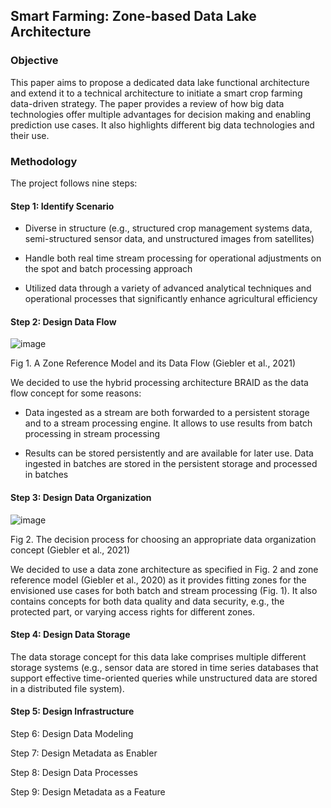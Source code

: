 ## Smart Farming: Zone-based Data Lake Architecture
### Objective
This paper aims to propose a dedicated data lake functional architecture and extend it to a technical
architecture to initiate a smart crop farming data-driven strategy. The paper provides a review of how big data technologies
offer multiple advantages for decision making and enabling prediction use cases. It also highlights
different big data technologies and their use.
### Methodology
The project follows nine steps:
#### Step 1: Identify Scenario

- Diverse in structure (e.g., structured crop management systems data, semi-structured sensor data, and unstructured images from satellites)

- Handle both real time stream processing for operational adjustments on the spot and batch processing approach

- Utilized data through a variety of advanced analytical techniques and operational processes that significantly enhance agricultural efficiency
#### Step 2: Design Data Flow 

![image](https://github.com/toanpm03/Smart-Farming-Zone-Based-Data-Lake-Architecture/assets/131639954/d0a1a717-fd79-4279-9e82-b6fbd3e5e34c)

Fig 1. A Zone Reference Model and its Data Flow (Giebler et al., 2021)

We decided to use the hybrid processing architecture BRAID as the data flow concept for some reasons:

- Data ingested as a stream are both forwarded to a persistent storage and to a stream processing engine. It allows to use results from batch processing in stream processing

- Results can be stored persistently and are available for later use. Data ingested in batches are stored in the persistent storage and processed in batches
#### Step 3: Design Data Organization

![image](https://github.com/toanpm03/Smart-Farming-Zone-Based-Data-Lake-Architecture/assets/131639954/af8fea29-e42e-4094-ad36-aa5bbc1b953e)

Fig 2. The decision process for choosing an appropriate data organization concept (Giebler et al., 2021)

We decided to use a data zone architecture as specified in Fig. 2  and zone reference model (Giebler et al., 2020) as it provides fitting zones for the envisioned use cases for both batch and stream processing (Fig. 1). It also contains concepts for both data quality and data security, e.g., the protected part, or varying access rights for different zones.
#### Step 4: Design Data Storage

The data storage concept for this data lake comprises multiple different storage systems (e.g., sensor data are stored in time series databases that support effective time-oriented queries while unstructured data are stored in a distributed file system).
#### Step 5: Design Infrastructure

Step 6: Design Data Modeling

Step 7: Design Metadata as Enabler

Step 8: Design Data Processes

Step 9: Design Metadata as a Feature
